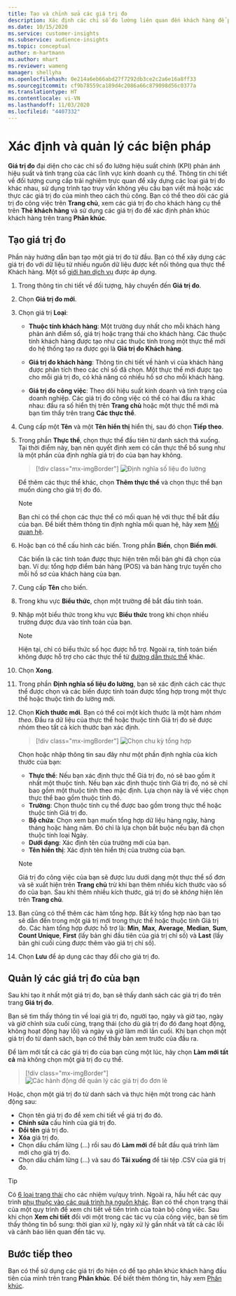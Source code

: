 ```yaml
---
title: Tạo và chỉnh sửa các giá trị đo
description: Xác định các chỉ số đo lường liên quan đến khách hàng để phân tích và phản ánh hiệu suất của các lĩnh vực kinh doanh nhất định.
ms.date: 10/15/2020
ms.service: customer-insights
ms.subservice: audience-insights
ms.topic: conceptual
author: m-hartmann
ms.author: mhart
ms.reviewer: wameng
manager: shellyha
ms.openlocfilehash: 0e214a6eb66abd27f7292db3ce2c2a6e16a8ff33
ms.sourcegitcommit: cf9b78559ca189d4c2086a66c879098d56c0377a
ms.translationtype: HT
ms.contentlocale: vi-VN
ms.lasthandoff: 11/03/2020
ms.locfileid: "4407332"
---
```

# <a name="define-and-manage-measures"></a>Xác định và quản lý các biện pháp

**Giá trị đo** đại diện cho các chỉ số đo lường hiệu suất chính (KPI) phản ánh hiệu suất và tình trạng của các lĩnh vực kinh doanh cụ thể. Thông tin chi tiết về đối tượng cung cấp trải nghiệm trực quan để xây dựng các loại giá trị đo khác nhau, sử dụng trình tạo truy vấn không yêu cầu bạn viết mã hoặc xác thực các giá trị đo của mình theo cách thủ công. Bạn có thể theo dõi các giá trị đo công việc trên **Trang chủ**, xem các giá trị đo cho khách hàng cụ thể trên **Thẻ khách hàng** và sử dụng các giá trị đo để xác định phân khúc khách hàng trên trang **Phân khúc**.

## <a name="create-a-measure"></a>Tạo giá trị đo

Phần này hướng dẫn bạn tạo một giá trị đo từ đầu. Bạn có thể xây dựng các giá trị đo với dữ liệu từ nhiều nguồn dữ liệu được kết nối thông qua thực thể Khách hàng. Một số [giới hạn dịch vụ](service-limits.md) được áp dụng.

1. Trong thông tin chi tiết về đối tượng, hãy chuyển đến **Giá trị đo**.

2. Chọn **Giá trị đo mới**.

3. Chọn giá trị **Loại**:

   - **Thuộc tính khách hàng**: Một trường duy nhất cho mỗi khách hàng phản ánh điểm số, giá trị hoặc trạng thái cho khách hàng. Các thuộc tính khách hàng được tạo như các thuộc tính trong một thực thể mới do hệ thống tạo ra được gọi là **Giá trị đo Khách hàng**.

   - **Giá trị đo khách hàng**: Thông tin chi tiết về hành vi của khách hàng được phân tích theo các chỉ số đã chọn. Một thực thể mới được tạo cho mỗi giá trị đo, có khả năng có nhiều hồ sơ cho mỗi khách hàng.

   - **Giá trị đo công việc**: Theo dõi hiệu suất kinh doanh và tình trạng của doanh nghiệp. Các giá trị đo công việc có thể có hai đầu ra khác nhau: đầu ra số hiển thị trên **Trang chủ** hoặc một thực thể mới mà bạn tìm thấy trên trang **Các thực thể**.

4. Cung cấp một **Tên** và một **Tên hiển thị** hiển thị, sau đó chọn **Tiếp theo**.

5. Trong phần **Thực thể**, chọn thực thể đầu tiên từ danh sách thả xuống. Tại thời điểm này, bạn nên quyết định xem có cần thực thể bổ sung như là một phần của định nghĩa giá trị đo của bạn hay không.

   > [!div class="mx-imgBorder"]
   > ![Định nghĩa số liệu đo lường](media/measure-definition.png "Định nghĩa số liệu đo lường")

   Để thêm các thực thể khác, chọn **Thêm thực thể** và chọn thực thể bạn muốn dùng cho giá trị đo đó.

   > [!NOTE]
   > Bạn chỉ có thể chọn các thực thể có mối quan hệ với thực thể bắt đầu của bạn. Để biết thêm thông tin định nghĩa mối quan hệ, hãy xem [Mối quan hệ](relationships.md).

6. Hoặc bạn có thể cấu hình các biến. Trong phần **Biến**, chọn **Biến mới**.

   Các biến là các tính toán được thực hiện trên mỗi bản ghi đã chọn của bạn. Ví dụ: tổng hợp điểm bán hàng (POS) và bán hàng trực tuyến cho mỗi hồ sơ của khách hàng của bạn.

7. Cung cấp **Tên** cho biến.

8. Trong khu vực **Biểu thức**, chọn một trường để bắt đầu tính toán.

9. Nhập một biểu thức trong khu vực **Biểu thức** trong khi chọn nhiều trường được đưa vào tính toán của bạn.

   > [!NOTE]
   > Hiện tại, chỉ có biểu thức số học được hỗ trợ. Ngoài ra, tính toán biến không được hỗ trợ cho các thực thể từ [đường dẫn thực thể](relationships.md) khác.

10. Chọn **Xong**.

11. Trong phần **Định nghĩa số liệu đo lường**, bạn sẽ xác định cách các thực thể được chọn và các biến được tính toán được tổng hợp trong một thực thể hoặc thuộc tính đo lường mới.

12. Chọn **Kích thước mới**. Bạn có thể coi một kích thước là một hàm *nhóm theo*. Đầu ra dữ liệu của thực thể hoặc thuộc tính Giá trị đo sẽ được nhóm theo tất cả kích thước bạn xác định.

    > [!div class="mx-imgBorder"]
    > ![Chọn chu kỳ tổng hợp](media/measures-businessreport-measure-definition2.png "Chọn chu kỳ tổng hợp")

    Chọn hoặc nhập thông tin sau đây như một phần định nghĩa của kích thước của bạn:

    - **Thực thể**: Nếu bạn xác định thực thể Giá trị đo, nó sẽ bao gồm ít nhất một thuộc tính. Nếu bạn xác định thuộc tính Giá trị đo, nó sẽ chỉ bao gồm một thuộc tính theo mặc định. Lựa chọn này là về việc chọn thực thể bao gồm thuộc tính đó.
    - **Trường**: Chọn thuộc tính cụ thể được bao gồm trong thực thể hoặc thuộc tính Giá trị đo.
    - **Bộ chứa**: Chọn xem bạn muốn tổng hợp dữ liệu hàng ngày, hàng tháng hoặc hàng năm. Đó chỉ là lựa chọn bắt buộc nếu bạn đã chọn thuộc tính loại Ngày.
    - **Dưới dạng**: Xác định tên của trường mới của bạn.
    - **Tên hiển thị**: Xác định tên hiển thị của trường của bạn.

    > [!NOTE]
    > Giá trị đo công việc của bạn sẽ được lưu dưới dạng một thực thể số đơn và sẽ xuất hiện trên **Trang chủ** trừ khi bạn thêm nhiều kích thước vào số đo của bạn. Sau khi thêm nhiều kích thước, giá trị đo sẽ *không* hiện lên trên **Trang chủ**.

13. Bạn cũng có thể thêm các hàm tổng hợp. Bất kỳ tổng hợp nào bạn tạo sẽ dẫn đến trong một giá trị mới trong thực thể hoặc thuộc tính Giá trị đo. Các hàm tổng hợp được hỗ trợ là: **Min**, **Max**, **Average**, **Median**, **Sum**, **Count Unique**, **First** (lấy bản ghi đầu tiên của giá trị chỉ số) và **Last** (lấy bản ghi cuối cùng được thêm vào giá trị chỉ số).

14. Chọn **Lưu** để áp dụng các thay đổi cho giá trị đo.

## <a name="manage-your-measures"></a>Quản lý các giá trị đo của bạn

Sau khi tạo ít nhất một giá trị đo, bạn sẽ thấy danh sách các giá trị đo trên trang **Giá trị đo**.

Bạn sẽ tìm thấy thông tin về loại giá trị đo, người tạo, ngày và giờ tạo, ngày và giờ chỉnh sửa cuối cùng, trạng thái (cho dù giá trị đo đó đang hoạt động, không hoạt động hay lỗi) và ngày và giờ làm mới lần cuối. Khi bạn chọn một giá trị đo từ danh sách, bạn có thể thấy bản xem trước của đầu ra.

Để làm mới tất cả các giá trị đo của bạn cùng một lúc, hãy chọn **Làm mới tất cả** mà không chọn một giá trị đo cụ thể.

> [!div class="mx-imgBorder"]
> ![Các hành động để quản lý các giá trị đo đơn lẻ](media/measure-actions.png "Các hành động để quản lý các giá trị đo đơn lẻ")

Hoặc, chọn một giá trị đo từ danh sách và thực hiện một trong các hành động sau:

- Chọn tên giá trị đo để xem chi tiết về giá trị đo đó.
- **Chỉnh sửa** cấu hình của giá trị đo.
- **Đổi tên** giá trị đo.
- **Xóa** giá trị đo.
- Chọn dấu chấm lửng (...) rồi sau đó **Làm mới** để bắt đầu quá trình làm mới cho giá trị đo.
- Chọn dấu chấm lửng (...) và sau đó **Tải xuống** để tải tệp .CSV của giá trị đo.

> [!TIP]
> Có [6 loại trạng thái](system.md#status-types) cho các nhiệm vụ/quy trình. Ngoài ra, hầu hết các quy trình [phụ thuộc vào các quá trình hạ nguồn khác](system.md#refresh-policies). Bạn có thể chọn trạng thái của một quy trình để xem chi tiết về tiến trình của toàn bộ công việc. Sau khi chọn **Xem chi tiết** đối với một trong các tác vụ của công việc, bạn sẽ tìm thấy thông tin bổ sung: thời gian xử lý, ngày xử lý gần nhất và tất cả các lỗi và cảnh báo liên quan đến tác vụ.

## <a name="next-step"></a>Bước tiếp theo

Bạn có thể sử dụng các giá trị đo hiện có để tạo phân khúc khách hàng đầu tiên của mình trên trang **Phân khúc**. Để biết thêm thông tin, hãy xem [Phân khúc](segments.md).
